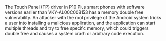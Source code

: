 The Touch Panel (TP) driver in P10 Plus smart phones with software versions earlier than VKY-AL00C00B153 has a memory double free vulnerability. An attacker with the root privilege of the Android system tricks a user into installing a malicious application, and the application can start multiple threads and try to free specific memory, which could triggers double free and causes a system crash or arbitrary code execution.